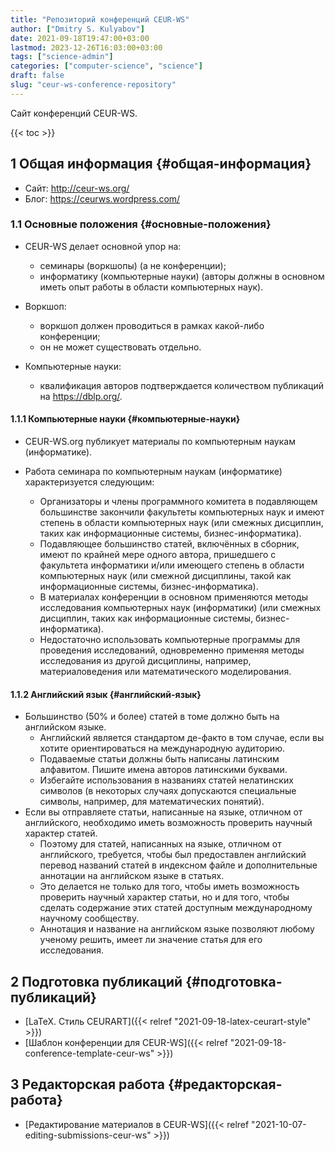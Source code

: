 ```yaml
---
title: "Репозиторий конференций CEUR-WS"
author: ["Dmitry S. Kulyabov"]
date: 2021-09-18T19:47:00+03:00
lastmod: 2023-12-26T16:03:00+03:00
tags: ["science-admin"]
categories: ["computer-science", "science"]
draft: false
slug: "ceur-ws-conference-repository"
---
```


Сайт конференций CEUR-WS.

<!--more-->

{{< toc >}}


## <span class="section-num">1</span> Общая информация {#общая-информация}

-   Сайт: <http://ceur-ws.org/>
-   Блог: <https://ceurws.wordpress.com/>


### <span class="section-num">1.1</span> Основные положения {#основные-положения}

-   CEUR-WS делает основной упор на:
    -   семинары (воркшопы) (а не конференции);
    -   информатику (компьютерные науки) (авторы должны в основном иметь опыт работы в области компьютерных наук).

-   Воркшоп:
    -   воркшоп должен проводиться в рамках какой-либо конференции;
    -   он не может существовать отдельно.
-   Компьютерные науки:
    -   квалификация авторов подтверждается количеством публикаций на <https://dblp.org/>.


#### <span class="section-num">1.1.1</span> Компьютерные науки {#компьютерные-науки}

-   CEUR-WS.org публикует материалы по компьютерным наукам (информатике).

-   Работа семинара по компьютерным наукам (информатике) характеризуется следующим:
    -   Организаторы и члены программного комитета в подавляющем большинстве закончили факультеты компьютерных наук и имеют степень в области компьютерных наук (или смежных дисциплин, таких как информационные системы, бизнес-информатика).
    -   Подавляющее большинство статей, включённых в сборник, имеют по крайней мере одного автора, пришедшего с факультета информатики и/или имеющего степень в области компьютерных наук (или смежной дисциплины, такой как информационные системы, бизнес-информатика).
    -   В материалах конференции в основном применяются методы исследования компьютерных наук (информатики) (или смежных дисциплин, таких как информационные системы, бизнес-информатика).
    -   Недостаточно использовать компьютерные программы для проведения исследований, одновременно применяя методы исследования из другой дисциплины, например, материаловедения или математического моделирования.


#### <span class="section-num">1.1.2</span> Английский язык {#английский-язык}

-   Большинство (50% и более) статей в томе должно быть на английском языке.
    -   Английский является стандартом де-факто в том случае, если вы хотите ориентироваться на международную аудиторию.
    -   Подаваемые статьи должны быть написаны латинским алфавитом. Пишите имена авторов латинскими буквами.
    -   Избегайте использования в названиях статей нелатинских символов (в некоторых случаях допускаются специальные символы, например, для математических понятий).
-   Если вы отправляете статьи, написанные на языке, отличном от английского, необходимо иметь возможность проверить научный характер статей.
    -   Поэтому для статей, написанных на языке, отличном от английского, требуется, чтобы был предоставлен английский перевод названий статей в индексном файле и дополнительные аннотации на английском языке в статьях.
    -   Это делается не только для того, чтобы иметь возможность проверить научный характер статьи, но и для того, чтобы сделать содержание этих статей доступным международному научному сообществу.
    -   Аннотация и название на английском языке позволяют любому ученому решить, имеет ли значение статья для его исследования.


## <span class="section-num">2</span> Подготовка публикаций {#подготовка-публикаций}

-   [LaTeX. Стиль CEURART]({{< relref "2021-09-18-latex-ceurart-style" >}})
-   [Шаблон конференции для CEUR-WS]({{< relref "2021-09-18-conference-template-ceur-ws" >}})


## <span class="section-num">3</span> Редакторская работа {#редакторская-работа}

-   [Редактирование материалов в CEUR-WS]({{< relref "2021-10-07-editing-submissions-ceur-ws" >}})
